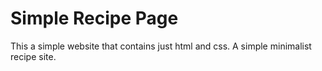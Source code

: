# Simple Recipe Page

This a simple website that contains just html and css. A simple minimalist recipe site.